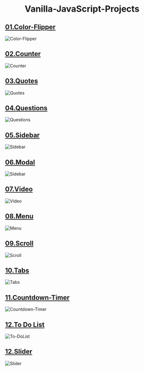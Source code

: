 # <h1 align="center">Vanilla-JavaScript-Projects</h1>
<!-- Color Filipper -->
## [01.Color-Flipper](https://github.com/Sabuhi0/Vanilla-JavaScript-Projects/tree/main/01-color-flipper)
![Color-Flipper](https://user-images.githubusercontent.com/62444892/153713748-1f7dcfd4-fcdc-4b6d-89e1-663b9bc274f0.gif)

<!-- Counter -->
## [02.Counter](https://github.com/Sabuhi0/Vanilla-JavaScript-Projects/tree/main/02-counter)
![Counter](https://user-images.githubusercontent.com/62444892/153713768-ddcca2f9-ff38-4559-833d-b0c564a2d043.gif)

<!-- Quotes -->
## [03.Quotes](https://github.com/Sabuhi0/Vanilla-JavaScript-Projects/tree/main/03-quotes)
![Quotes](https://user-images.githubusercontent.com/62444892/153713819-921b2ac7-4a05-4234-b162-01c886d25b67.gif)

<!-- Questions -->
## [04.Questions](https://github.com/Sabuhi0/Vanilla-JavaScript-Projects/tree/main/04-questions)
![Questions](https://user-images.githubusercontent.com/62444892/153713838-f5fb6ef1-09ea-4df2-b0cc-142768f99ccc.gif)

<!-- Sidebar -->
## [05.Sidebar](https://github.com/Sabuhi0/Vanilla-JavaScript-Projects/tree/main/05-sidebar)
![Sidebar](https://user-images.githubusercontent.com/62444892/153713990-a8dcc22b-2057-472c-93d0-a8135bdb08c3.gif)

<!-- Modal -->
## [06.Modal](https://github.com/Sabuhi0/Vanilla-JavaScript-Projects/tree/main/06-modal)
![Sidebar](https://user-images.githubusercontent.com/62444892/153716167-0a809954-a94f-4d26-8388-8f9724564bc6.gif)

<!-- Video -->
## [07.Video](https://github.com/Sabuhi0/Vanilla-JavaScript-Projects/tree/main/07-video)
![Video](https://user-images.githubusercontent.com/62444892/153714190-312bed7a-e9d4-472b-bf25-bfc88a1e1108.gif)

<!-- Menu -->
## [08.Menu](https://github.com/Sabuhi0/Vanilla-JavaScript-Projects/tree/main/08-menu)
![Menu](https://user-images.githubusercontent.com/62444892/153714241-295b6ae6-7f3f-4b90-adfe-fce50f52bc85.gif)

<!-- Scroll -->
## [09.Scroll](https://github.com/Sabuhi0/Vanilla-JavaScript-Projects/tree/main/09-scroll)
![Scroll](https://user-images.githubusercontent.com/62444892/153714281-f9cd3f1d-62bf-49ea-884c-3b45819f3208.gif)

<!-- Tabs -->
## [10.Tabs](https://github.com/Sabuhi0/Vanilla-JavaScript-Projects/tree/main/10-tabs)
![Tabs](https://user-images.githubusercontent.com/62444892/153714382-dab80053-faf9-4d0d-8ee5-e3704d03d5db.gif)

<!-- Countdown Timer -->
## [11.Countdown-Timer](https://github.com/Sabuhi0/Vanilla-JavaScript-Projects/tree/main/11-countdown-timer)
![Countdown-Timer](https://user-images.githubusercontent.com/62444892/153714488-ce8bfbe4-8379-4139-b643-dce6f6de4b1c.gif)

<!-- To Do List -->
## [12.To Do List](https://github.com/Sabuhi0/Vanilla-JavaScript-Projects/tree/main/13-grocery-bud)
![To-DoList](https://user-images.githubusercontent.com/62444892/153716203-0ee6a55f-305b-470e-866d-a03a58962fad.gif)

<!-- Slider -->
## [12.Slider](https://github.com/Sabuhi0/Vanilla-JavaScript-Projects/tree/main/14-slider)
![Slider](https://user-images.githubusercontent.com/62444892/153714569-21381dd4-cfda-4f7e-ac40-17fd4c4a88e2.gif)

